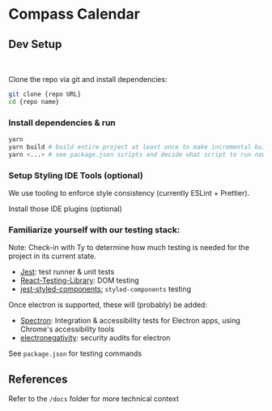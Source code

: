 # Compass Calendar

## Dev Setup

<br>

Clone the repo via git and install dependencies:

```bash
git clone {repo URL}
cd {repo name}
```

### Install dependencies & run

```bash
yarn
yarn build # build entire project at least once to make incremental builds easier
yarn <...> # see package.json scripts and decide what script to run now
```

### Setup Styling IDE Tools (optional)

We use tooling to enforce style consistency (currently ESLint + Prettier).

Install those IDE plugins (optional)

### Familiarize yourself with our testing stack:

Note: Check-in with Ty to determine how much testing is needed for the project in its current state.

- [Jest](https://jestjs.io/): test runner & unit tests
- [React-Testing-Library](https://testing-library.com/docs/react-testing-library/intro): DOM testing
- [jest-styled-components:](https://github.com/styled-components/jest-styled-components#react-testing-library) `styled-components` testing

Once electron is supported, these will (probably) be added:

- [Spectron](https://www.electronjs.org/spectron): Integration & accessibility tests for Electron apps, using Chrome's accessibility tools
- [electronegativity](https://github.com/doyensec/electronegativity#electronegativity): security audits for electron

See `package.json` for testing commands

## References

Refer to the `/docs` folder for more technical context
